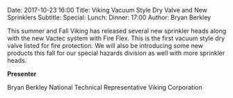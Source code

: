 Date: 2017-10-23 16:00
Title: Viking Vacuum Style Dry Valve and New Sprinklers
Subtitle: 
Special: 
Lunch:
Dinner: 17:00
Author: Bryan Berkley

This summer and Fall Viking has released several new sprinkler heads along with the new Vactec system with Fire Flex. This is the first vacuum style dry valve listed for fire protection. We will also be introducing some new products this fall for our special hazards division as well with more sprinkler heads.

**Presenter**

Bryan Berkley
National Technical Representative
Viking Corporation